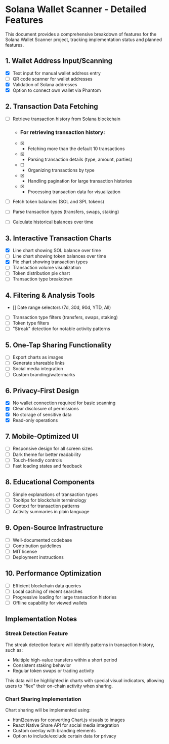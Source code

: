  # Solana Wallet Scanner - Detailed Features

This document provides a comprehensive breakdown of features for the Solana Wallet Scanner project, tracking implementation status and planned features.

## 1. Wallet Address Input/Scanning
- [x] Text input for manual wallet address entry
- [ ] QR code scanner for wallet addresses
- [x] Validation of Solana addresses
- [x] Option to connect own wallet via Phantom

## 2. Transaction Data Fetching
- [ ] Retrieve transaction history from Solana blockchain
    - ### **For retrieving transaction history:** 

    - [x] - Fetching more than the default 10 transactions
    - [x] - Parsing transaction details (type, amount, parties)
    - [ ] - Organizing transactions by type
    - [x] - Handling pagination for large transaction histories
    - [x] - Processing transaction data for visualization


- [ ] Fetch token balances (SOL and SPL tokens)
- [ ] Parse transaction types (transfers, swaps, staking)
- [ ] Calculate historical balances over time

## 3. Interactive Transaction Charts
- [x] Line chart showing SOL balance over time
- [ ] Line chart showing token balances over time
- [x] Pie chart showing transaction types
- [ ] Transaction volume visualization
- [ ] Token distribution pie chart
- [ ] Transaction type breakdown

## 4. Filtering & Analysis Tools
- [] Date range selectors (7d, 30d, 90d, YTD, All)
- [ ] Transaction type filters (transfers, swaps, staking)
- [ ] Token type filters
- [ ] "Streak" detection for notable activity patterns

## 5. One-Tap Sharing Functionality
- [ ] Export charts as images
- [ ] Generate shareable links
- [ ] Social media integration
- [ ] Custom branding/watermarks

## 6. Privacy-First Design
- [x] No wallet connection required for basic scanning
- [x] Clear disclosure of permissions
- [x] No storage of sensitive data
- [x] Read-only operations

## 7. Mobile-Optimized UI
- [ ] Responsive design for all screen sizes
- [ ] Dark theme for better readability
- [ ] Touch-friendly controls
- [ ] Fast loading states and feedback

## 8. Educational Components
- [ ] Simple explanations of transaction types
- [ ] Tooltips for blockchain terminology
- [ ] Context for transaction patterns
- [ ] Activity summaries in plain language

## 9. Open-Source Infrastructure
- [ ] Well-documented codebase
- [ ] Contribution guidelines
- [ ] MIT license
- [ ] Deployment instructions

## 10. Performance Optimization
- [ ] Efficient blockchain data queries
- [ ] Local caching of recent searches
- [ ] Progressive loading for large transaction histories
- [ ] Offline capability for viewed wallets

## Implementation Notes

### Streak Detection Feature
The streak detection feature will identify patterns in transaction history, such as:
- Multiple high-value transfers within a short period
- Consistent staking behavior
- Regular token swaps or trading activity

This data will be highlighted in charts with special visual indicators, allowing users to "flex" their on-chain activity when sharing.

### Chart Sharing Implementation
Chart sharing will be implemented using:
- html2canvas for converting Chart.js visuals to images
- React Native Share API for social media integration
- Custom overlay with branding elements
- Option to include/exclude certain data for privacy